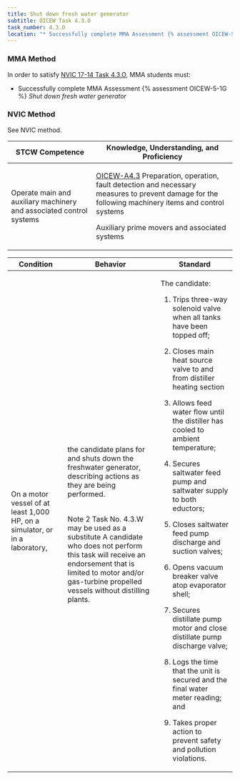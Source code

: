 ```yaml
---
title: Shut down fresh water generator
subtitle: OICEW Task 4.3.O 
task_number: 4.3.O
location: "* Successfully complete MMA Assessment {% assessment OICEW-5-1G %} *Shut down fresh water generator*" 
---
```



### MMA Method

In order to satisfy  [NVIC 17-14  Task  4.3.O]({{site.baseurl}}/assets/images/nvic-17-14.pdf), MMA students must:

* Successfully complete MMA Assessment {% assessment OICEW-5-1G %} *Shut down fresh water generator*


### NVIC Method

<a onclick="togglevisibility('nvic_methods')" >See NVIC method.</a>

<div id='nvic_methods' class='hide'>

<table>
<thead>
<tr>
<th class='forty'> STCW Competence </th>
<th class='sixty'> Knowledge, Understanding, and Proficiency </th>
</tr>
</thead>




<tbody>
<tr><td markdown='1'>

Operate main and auxiliary machinery and associated control systems

</td><td markdown='1'>

[OICEW-A4.3](../../tables/31.html#OICEW-A4.3) Preparation, operation, fault detection and necessary measures to prevent damage for the following machinery items and control systems 

Auxiliary prime movers and associated systems

</td></tr>


</tbody>
</table>


<table>
<thead>
<tr><th class='twenty'>  Condition </th><th class='twenty'> Behavior </th><th  class='sixty'>Standard </th></tr>
</thead>
<tbody >



<tr><td markdown='1'>

On a motor vessel of at least 1,000 HP, on a simulator, or in a laboratory,

</td><td markdown='1'>

the candidate plans for and shuts down the freshwater generator, describing actions as they are being performed.

<br>

<div class="tooltip">Note 2 Task No. 4.3.W may be used as a substitute
<span class="tooltiptext">
A candidate who does not perform this task will receive an endorsement that is limited to motor and/or gas-turbine propelled vessels without distilling plants.
</span>
</div>


</td><td markdown='1'>

The candidate:

1. Trips three-way solenoid valve when all tanks have been topped off;

2. Closes main heat source valve to and from distiller heating section

3. Allows feed water flow until the distiller has cooled to ambient temperature;

4. Secures saltwater feed pump and saltwater supply to both eductors;

5. Closes saltwater feed pump discharge and suction valves;

6. Opens vacuum breaker valve atop evaporator shell;

7. Secures distillate pump motor and close distillate pump discharge valve;

8. Logs the time that the unit is secured and the final water meter reading; and

9. Takes proper action to prevent safety and pollution violations.

</td></tr>
</tbody>
</table>
</div>
